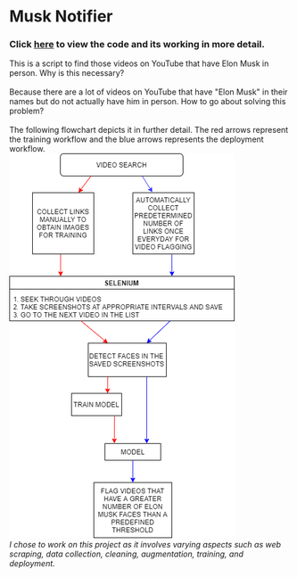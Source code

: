 # **Musk Notifier**
### Click [here](https://anuragtk88.github.io/Projects/MuskNotifier/Deployer.html) to view the code and its working in more detail.

This is a script to find those videos on YouTube that have Elon Musk in person. Why is this necessary?  <br /> <br />
Because there are a lot of videos on YouTube that have "Elon Musk" in their names but do not actually have him in person. How to go about solving this problem? <br /> <br />
The following flowchart depicts it in further detail. The red arrows represent the training workflow and the blue arrows represents the deployment workflow. <br />
![image](MuskFlowchart.png)
<br />
*I chose to work on this project as it involves varying aspects such as web scraping, data collection, cleaning, augmentation, training, and deployment.*
